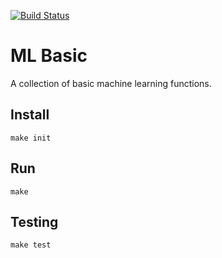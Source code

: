 [![Build Status](https://travis-ci.org/konstantinfarrell/ml-basic.svg?branch=master)](https://travis-ci.org/konstantinfarrell/ml-basic)

# ML Basic

A collection of basic machine learning functions.

## Install

	make init

## Run

	make

## Testing

	make test
